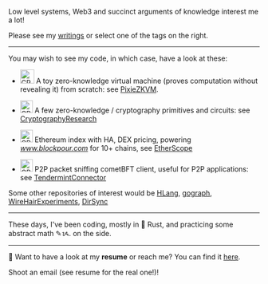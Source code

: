 Low level systems, Web3 and succinct arguments of knowledge interest me a lot!

Please see my [writings](/posts) or select one of the tags on the right.  

---

You may wish to see my code, in which case, have a look at these:

- <img src="https://static.vecteezy.com/system/resources/previews/013/091/374/original/processor-3d-illustration-icon-png.png" alt="CPU" width="28" style="display:inline;"/> A toy zero-knowledge virtual machine (proves computation without revealing it) from scratch: see [PixieZKVM](https://github.com/supragya/PixieZKVM).

- <img src="https://cdn-icons-png.freepik.com/512/9118/9118415.png" alt="CPU" width="25" style="display:inline;"/> A few zero-knowledge / cryptography primitives and circuits: see [CryptographyResearch](https://github.com/supragya/CryptographyResearch) 

- <img src="https://altcoinsbox.com/wp-content/uploads/2023/01/etherscan-logo.jpg" alt="CPU" width="25" style="display:inline;"/> Ethereum index with HA, DEX pricing, powering _www.blockpour.com_ for 10+ chains, see [EtherScope](https://github.com/supragya/EtherScope) 

- <img src="https://cdn3d.iconscout.com/3d/premium/thumb/peer-to-peer-11184095-8992209.png" alt="CPU" width="25" style="display:inline;"/> P2P packet sniffing cometBFT client, useful for P2P applications: see [TendermintConnector](https://github.com/supragya/TendermintConnector)

Some other repositories of interest would be [HLang](https://github.com/supragya/HLang), [gograph](https://github.com/supragya/gograph), [WireHairExperiments](https://github.com/supragya/ErasureCodes), [DirSync](https://github.com/supragya/DirectorySync)

<hr>
These days, I've been coding, mostly in 🦀 Rust, and practicing some abstract math ✎ᝰ. on the side.

---

📜 Want to have a look at my **resume** or reach me? You can find it [here](https://drive.google.com/file/d/1sngyBEDdJYcBvYm8UhZwtCRAcl8WmsvT/view?usp=sharing).

Shoot an email (see resume for the real one!)!
